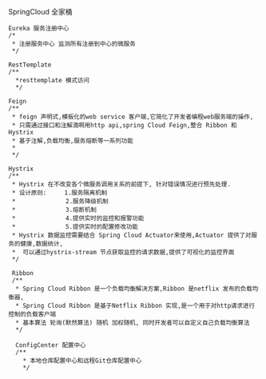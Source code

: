 SpringCloud 全家桶 

    Eureka 服务注册中心
    /*
     * 注册服务中心 监测所有注册到中心的微服务
     */
    
    RestTemplate
    /**
      *resttemplate 模式访问
      */
      
    Feign  
    /**
     * feign 声明式,模板化的web service 客户端,它简化了开发者编程web服务端的操作,
     * 只需通过接口和注解滴啊用http api,spring Cloud Feign,整合 Ribbon 和 Hystrix
     * 基于注解,负载均衡,服务熔断等一系列功能
     *
     */
     
    Hystrix
    /**
     * Hystrix 在不改变各个微服务调用关系的前提下, 针对错误情况进行预先处理.
     * 设计原则:     1.服务隔离机制
     *              2.服务降级机制
     *              3.熔断机制
     *              4.提供实时的监控和报警功能
     *              5.提供实时的配置修改功能
     * Hystrix 数据监控需要结合 Spring Cloud Actuator来使用,Actuator 提供了对服务的健康,数据统计,
     *  可以通过hystrix-stream 节点获取监控的请求数据,提供了可视化的监控界面
     */
     
     Ribbon
     /**
      * Spring Cloud Ribbon 是一个负载均衡解决方案,Ribbon 是netflix 发布的负载均衡器,
      * Spring Cloud Ribbon 是基于Netflix Ribbon 实现,是一个用于对http请求进行控制的负载客户端
      * 基本算法 轮询(默然算法) 随机 加权随机, 同时开发者可以自定义自己负载均衡算法
      */
      
      ConfigCenter 配置中心
      /**
        * 本地仓库配置中心和远程Git仓库配置中心
        */
